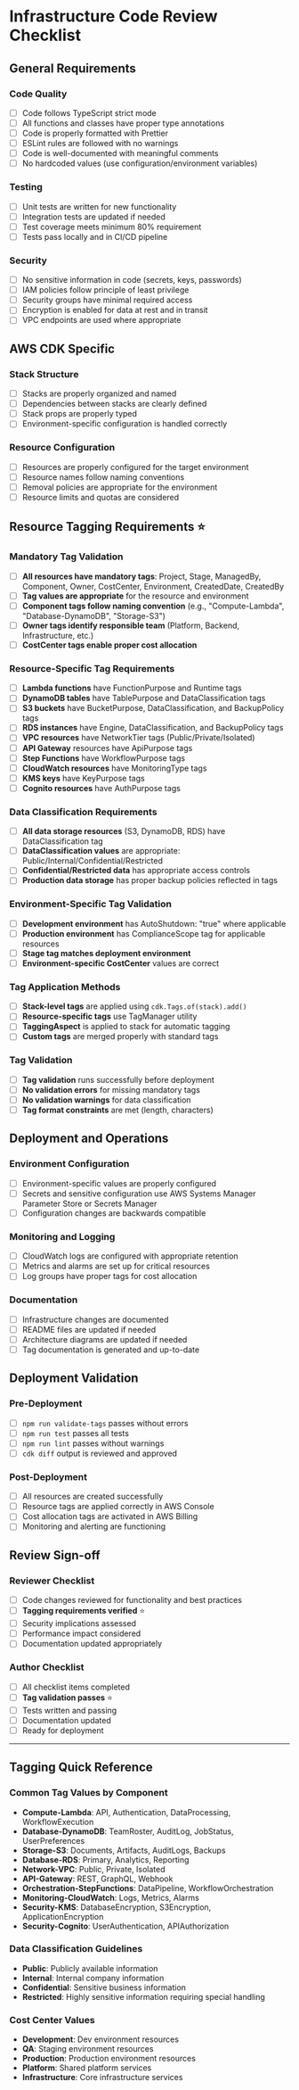 # Infrastructure Code Review Checklist

## General Requirements

### Code Quality
- [ ] Code follows TypeScript strict mode
- [ ] All functions and classes have proper type annotations
- [ ] Code is properly formatted with Prettier
- [ ] ESLint rules are followed with no warnings
- [ ] Code is well-documented with meaningful comments
- [ ] No hardcoded values (use configuration/environment variables)

### Testing
- [ ] Unit tests are written for new functionality
- [ ] Integration tests are updated if needed
- [ ] Test coverage meets minimum 80% requirement
- [ ] Tests pass locally and in CI/CD pipeline

### Security
- [ ] No sensitive information in code (secrets, keys, passwords)
- [ ] IAM policies follow principle of least privilege
- [ ] Security groups have minimal required access
- [ ] Encryption is enabled for data at rest and in transit
- [ ] VPC endpoints are used where appropriate

## AWS CDK Specific

### Stack Structure
- [ ] Stacks are properly organized and named
- [ ] Dependencies between stacks are clearly defined
- [ ] Stack props are properly typed
- [ ] Environment-specific configuration is handled correctly

### Resource Configuration
- [ ] Resources are properly configured for the target environment
- [ ] Resource names follow naming conventions
- [ ] Removal policies are appropriate for the environment
- [ ] Resource limits and quotas are considered

## **Resource Tagging Requirements** ⭐

### Mandatory Tag Validation
- [ ] **All resources have mandatory tags**: Project, Stage, ManagedBy, Component, Owner, CostCenter, Environment, CreatedDate, CreatedBy
- [ ] **Tag values are appropriate** for the resource and environment
- [ ] **Component tags follow naming convention** (e.g., "Compute-Lambda", "Database-DynamoDB", "Storage-S3")
- [ ] **Owner tags identify responsible team** (Platform, Backend, Infrastructure, etc.)
- [ ] **CostCenter tags enable proper cost allocation**

### Resource-Specific Tag Requirements
- [ ] **Lambda functions** have FunctionPurpose and Runtime tags
- [ ] **DynamoDB tables** have TablePurpose and DataClassification tags
- [ ] **S3 buckets** have BucketPurpose, DataClassification, and BackupPolicy tags
- [ ] **RDS instances** have Engine, DataClassification, and BackupPolicy tags
- [ ] **VPC resources** have NetworkTier tags (Public/Private/Isolated)
- [ ] **API Gateway** resources have ApiPurpose tags
- [ ] **Step Functions** have WorkflowPurpose tags
- [ ] **CloudWatch resources** have MonitoringType tags
- [ ] **KMS keys** have KeyPurpose tags
- [ ] **Cognito resources** have AuthPurpose tags

### Data Classification Requirements
- [ ] **All data storage resources** (S3, DynamoDB, RDS) have DataClassification tag
- [ ] **DataClassification values** are appropriate: Public/Internal/Confidential/Restricted
- [ ] **Confidential/Restricted data** has appropriate access controls
- [ ] **Production data storage** has proper backup policies reflected in tags

### Environment-Specific Tag Validation
- [ ] **Development environment** has AutoShutdown: "true" where applicable
- [ ] **Production environment** has ComplianceScope tag for applicable resources
- [ ] **Stage tag matches deployment environment**
- [ ] **Environment-specific CostCenter** values are correct

### Tag Application Methods
- [ ] **Stack-level tags** are applied using `cdk.Tags.of(stack).add()`
- [ ] **Resource-specific tags** use TagManager utility
- [ ] **TaggingAspect** is applied to stack for automatic tagging
- [ ] **Custom tags** are merged properly with standard tags

### Tag Validation
- [ ] **Tag validation** runs successfully before deployment
- [ ] **No validation errors** for missing mandatory tags
- [ ] **No validation warnings** for data classification
- [ ] **Tag format constraints** are met (length, characters)

## Deployment and Operations

### Environment Configuration
- [ ] Environment-specific values are properly configured
- [ ] Secrets and sensitive configuration use AWS Systems Manager Parameter Store or Secrets Manager
- [ ] Configuration changes are backwards compatible

### Monitoring and Logging
- [ ] CloudWatch logs are configured with appropriate retention
- [ ] Metrics and alarms are set up for critical resources
- [ ] Log groups have proper tags for cost allocation

### Documentation
- [ ] Infrastructure changes are documented
- [ ] README files are updated if needed
- [ ] Architecture diagrams are updated if needed
- [ ] Tag documentation is generated and up-to-date

## Deployment Validation

### Pre-Deployment
- [ ] `npm run validate-tags` passes without errors
- [ ] `npm run test` passes all tests
- [ ] `npm run lint` passes without warnings
- [ ] `cdk diff` output is reviewed and approved

### Post-Deployment
- [ ] All resources are created successfully
- [ ] Resource tags are applied correctly in AWS Console
- [ ] Cost allocation tags are activated in AWS Billing
- [ ] Monitoring and alerting are functioning

## Review Sign-off

### Reviewer Checklist
- [ ] Code changes reviewed for functionality and best practices
- [ ] **Tagging requirements verified** ⭐
- [ ] Security implications assessed
- [ ] Performance impact considered
- [ ] Documentation updated appropriately

### Author Checklist
- [ ] All checklist items completed
- [ ] **Tag validation passes** ⭐
- [ ] Tests written and passing
- [ ] Documentation updated
- [ ] Ready for deployment

---

## Tagging Quick Reference

### Common Tag Values by Component
- **Compute-Lambda**: API, Authentication, DataProcessing, WorkflowExecution
- **Database-DynamoDB**: TeamRoster, AuditLog, JobStatus, UserPreferences
- **Storage-S3**: Documents, Artifacts, AuditLogs, Backups
- **Database-RDS**: Primary, Analytics, Reporting
- **Network-VPC**: Public, Private, Isolated
- **API-Gateway**: REST, GraphQL, Webhook
- **Orchestration-StepFunctions**: DataPipeline, WorkflowOrchestration
- **Monitoring-CloudWatch**: Logs, Metrics, Alarms
- **Security-KMS**: DatabaseEncryption, S3Encryption, ApplicationEncryption
- **Security-Cognito**: UserAuthentication, APIAuthorization

### Data Classification Guidelines
- **Public**: Publicly available information
- **Internal**: Internal company information
- **Confidential**: Sensitive business information
- **Restricted**: Highly sensitive information requiring special handling

### Cost Center Values
- **Development**: Dev environment resources
- **QA**: Staging environment resources  
- **Production**: Production environment resources
- **Platform**: Shared platform services
- **Infrastructure**: Core infrastructure services
